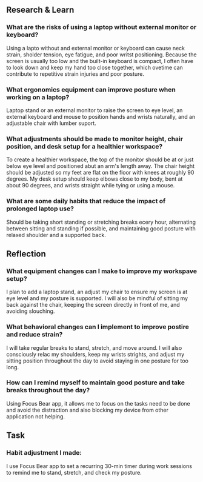 ## Research & Learn
### What are the risks of using a laptop without external monitor or keyboard?
Using a lapto without and external monitor or keyboard can cause neck strain, sholder tension, eye fatigue, and poor writst positioning. Because the screen is usually too low and the built-in keyboard is compact, I often have to look down and keep my hand too close together, which ovetime can contribute to repetitive strain injuries and poor posture.
### What ergonomics equipment can improve posture when working on a laptop?
Laptop stand or an external monitor to raise the screen to eye level, an external keyboard and mouse to position hands and wrists naturally, and an adjustable chair with lumber suport.
### What adjustments should be made to monitor height, chair position, and desk setup for a healthier workspace?
To create a healthier workspace, the top of the monitor should be at or just below eye level and positioned abut an arm's length away. The chair height should be adjusted so my feet are flat on the floor with knees at roughly 90 degrees. My desk setup should keep elbows close to my body, bent at about 90 degrees, and wrists straight while tying or using a mouse.
### What are some daily habits that reduce the impact of prolonged laptop use?
Should be taking short standing or stretching breaks ecery hour, alternating between sitting and standing if possible, and maintaining good posture with relaxed shoulder and a supported back.
## Reflection
### What equipment changes can I make to improve my workspave setup?
I plan to add a laptop stand, an adjust my chair to ensure my screen is at eye level and my posture is supported. I will also be mindful of sitting my back against the chair, keeping the screen directly in front of me, and avoiding slouching.
### What behavioral changes can I implement to improve postire and reduce strain?
I will take regular breaks to stand, stretch, and move around. I will also consciously relac my shoulders, keep my wrists strights, and adjust my sitting position throughout the day to avoid staying in one posture for too long.
### How can I remind myself to maintain good posture and take breaks throughout the day?
Using Focus Bear app, it allows me to focus on the tasks need to be done and avoid the distraction and also blocking my device from other application not helping. 
## Task
### Habit adjustment I made:
I use Focus Bear app to set a recurring 30-min timer during work sessions to remind me to stand, stretch, and check my posture.
